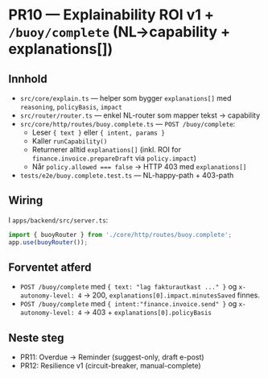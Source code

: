 
# PR10 — Explainability ROI v1 + `/buoy/complete` (NL→capability + explanations[])

## Innhold
- `src/core/explain.ts` — helper som bygger `explanations[]` med `reasoning`, `policyBasis`, `impact`
- `src/router/router.ts` — enkel NL-router som mapper tekst → capability
- `src/core/http/routes/buoy.complete.ts` — `POST /buoy/complete`:
  - Leser `{ text }` eller `{ intent, params }`
  - Kaller `runCapability()`
  - Returnerer alltid `explanations[]` (inkl. ROI for `finance.invoice.prepareDraft` via `policy.impact`)
  - Når `policy.allowed === false` → HTTP 403 med `explanations[]`
- `tests/e2e/buoy.complete.test.ts` — NL-happy-path + 403-path

## Wiring
I `apps/backend/src/server.ts`:
```ts
import { buoyRouter } from './core/http/routes/buoy.complete';
app.use(buoyRouter());
```

## Forventet atferd
- `POST /buoy/complete` med `{ text: "lag fakturautkast ..." }` og `x-autonomy-level: 4` → 200, `explanations[0].impact.minutesSaved` finnes.
- `POST /buoy/complete` med `{ intent:"finance.invoice.send" }` og `x-autonomy-level: 4` → 403 + `explanations[0].policyBasis`

## Neste steg
- PR11: Overdue → Reminder (suggest-only, draft e-post)
- PR12: Resilience v1 (circuit-breaker, manual-complete)
